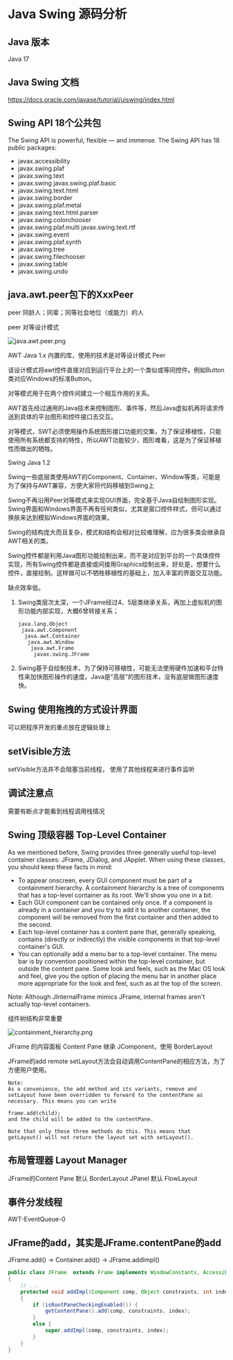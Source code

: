 # Java Swing 源码分析

## Java 版本

Java 17

## Java Swing 文档

https://docs.oracle.com/javase/tutorial/uiswing/index.html

## Swing API 18个公共包

The Swing API is powerful, flexible — and immense. The Swing API has 18 public packages:

+ javax.accessibility	
+ javax.swing.plaf	
+ javax.swing.text
+ javax.swing	javax.swing.plaf.basic	
+ javax.swing.text.html
+ javax.swing.border	
+ javax.swing.plaf.metal	
+ javax.swing.text.html.parser
+ javax.swing.colorchooser	
+ javax.swing.plaf.multi	javax.swing.text.rtf
+ javax.swing.event	
+ javax.swing.plaf.synth	
+ javax.swing.tree
+ javax.swing.filechooser	
+ javax.swing.table	
+ javax.swing.undo

## java.awt.peer包下的XxxPeer

peer 同龄人；同辈；同等社会地位（或能力）的人

peer 对等设计模式

![java.awt.peer.png](resources/java.awt.peer.png)

AWT Java 1.x 内置的库，使用的技术是对等设计模式 Peer

该设计模式将awt控件直接对应到运行平台上的一个类似或等同控件。例如Button类对应Windows的标准Button。

对等模式用于在两个控件间建立一个相互作用的关系。

AWT首先经过通用的Java技术来控制图形、事件等，然后Java虚拟机再将请求传送到具体的平台图形和控件接口去交互。

对等模式，SWT必须使用操作系统图形接口功能的交集，为了保证移植性，只能使用所有系统都支持的特性，所以AWT功能较少，图形难看，这是为了保证移植性而做出的牺牲。

Swing Java 1.2 

Swing一些底层类使用AWT的Component、Container、Window等类，可能是为了保持与AWT兼容，方便大家将代码移植到Swing上

Swing不再沿用Peer对等模式来实现GUI界面，完全基于Java自绘制图形实现。Swing界面和Windows界面不再有任何类似，尤其是窗口控件样式，但可以通过换肤来达到模拟Windows界面的效果。

Swing的结构庞大而且复杂，模式和结构会相对比较难理解，应为很多类会继承自AWT相关的类。

Swing控件都是利用Java图形功能绘制出来，而不是对应到平台的一个具体控件实现，所有Swing控件都是直接或间接用Graphics绘制出来，好处是，想要什么控件，直接绘制。这样做可以不牺牲移植性的基础上，加入丰富的界面交互功能。

缺点效率低。

1. Swing类层次太深，一个JFrame经过4、5层类继承关系，再加上虚拟机的图形功能内部实现，大概6曾转接关系；

    ```
    java.lang.Object
     java.awt.Component
      java.awt.Container
       java.awt.Window
        java.awt.Frame
         javax.swing.JFrame
    ```
   
2. Swing基于自绘制技术，为了保持可移植性，可能无法使用硬件加速和平台特性来加快图形操作的速度。Java是“高层”的图形技术，没有底层做图形速度快。

## Swing 使用拖拽的方式设计界面

可以把程序开发的重点放在逻辑处理上

## setVisible方法

setVisible方法并不会阻塞当前线程，
使用了其他线程来进行事件监听

## 调试注意点

需要有断点才能看到线程调用栈情况

## Swing 顶级容器 Top-Level Container

As we mentioned before, Swing provides three generally useful top-level container classes: JFrame, JDialog, and JApplet. When using these classes, you should keep these facts in mind:

+ To appear onscreen, every GUI component must be part of a containment hierarchy. A containment hierarchy is a tree of components that has a top-level container as its root. We'll show you one in a bit.
+ Each GUI component can be contained only once. If a component is already in a container and you try to add it to another container, the component will be removed from the first container and then added to the second.
+ Each top-level container has a content pane that, generally speaking, contains (directly or indirectly) the visible components in that top-level container's GUI.
+ You can optionally add a menu bar to a top-level container. The menu bar is by convention positioned within the top-level container, but outside the content pane. Some look and feels, such as the Mac OS look and feel, give you the option of placing the menu bar in another place more appropriate for the look and feel, such as at the top of the screen.

Note: Although JInternalFrame mimics JFrame, internal frames aren't actually top-level containers.

组件树结构非常重要

![containment_hierarchy.png](resources/containment_hierarchy.png)

JFrame 的内容面板 Content Pane 继承 JComponent，使用 BorderLayout

JFrame的add remote setLayout方法会自动调用ContentPane的相应方法，为了方便用户使用。

```
Note: 
As a convenience, the add method and its variants, remove and setLayout have been overridden to forward to the contentPane as necessary. This means you can write

frame.add(child);
and the child will be added to the contentPane.

Note that only these three methods do this. This means that getLayout() will not return the layout set with setLayout().
```
## 布局管理器 Layout Manager

JFrame的Content Pane 默认 BorderLayout
JPanel 默认 FlowLayout

## 事件分发线程

AWT-EventQueue-0

## JFrame的add，其实是JFrame.contentPane的add

JFrame.add() -> Container.add() -> JFrame.addImpl()

```java
public class JFrame  extends Frame implements WindowConstants, Accessible, RootPaneContainer, TransferHandler.HasGetTransferHandler 
{
    // ...
    protected void addImpl(Component comp, Object constraints, int index)
    {
        if (isRootPaneCheckingEnabled()) {
            getContentPane().add(comp, constraints, index);
        }
        else {
            super.addImpl(comp, constraints, index);
        }
    }
}
    
```
